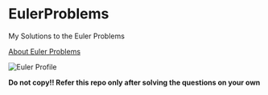 # EulerProblems
My Solutions to the Euler Problems

[About Euler Problems](https://projecteuler.net/)

![Euler Profile](https://projecteuler.net/profile/udit7395.png)

**Do not copy!! Refer this repo only after solving the questions on your own**
